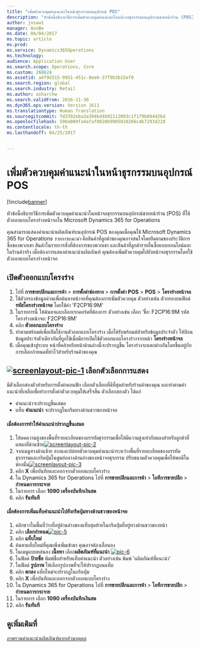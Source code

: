 ```yaml
---
title: "เพิ่มตัวควบคุมคำแนะนำในหน้าธุรกรรมบนอุปกรณ์ POS"
description: "หัวข้อนี้อธิบายวิธีการเพิ่มตัวควบคุมคำแนะนำในหน้าจอธุรกรรมบนอุปกรณ์ขายหน้าร้าน (POS) ที่ใช้ตัวออกแบบโครงร่างหน้าจอใน Microsoft Dynamics 365 for Operations"
author: josaw1
manager: AnnBe
ms.date: 04/04/2017
ms.topic: article
ms.prod: 
ms.service: Dynamics365Operations
ms.technology: 
audience: Application User
ms.search.scope: Operations, Core
ms.custom: 260624
ms.assetid: a4f9d315-9951-451c-8ee6-37f9b3b15ef0
ms.search.region: global
ms.search.industry: Retail
ms.author: asharchw
ms.search.validFrom: 2016-11-30
ms.dyn365.ops.version: Version 1611
ms.translationtype: Human Translation
ms.sourcegitcommit: fd3392eba3a394bd4b92112093c1f1f9b894426d
ms.openlocfilehash: 590a009fa4afaf8020b9905020266c4b7293d228
ms.contentlocale: th-th
ms.lasthandoff: 04/25/2017


---
```


# <a name="add-a-recommendations-control-to-the-transaction-page-on-a-pos-device"></a>เพิ่มตัวควบคุมคำแนะนำในหน้าธุรกรรมบนอุปกรณ์ POS

[!include[banner](includes/banner.md)]


หัวข้อนี้อธิบายวิธีการเพิ่มตัวควบคุมคำแนะนำในหน้าจอธุรกรรมบนอุปกรณ์ขายหน้าร้าน (POS) ที่ใช้ตัวออกแบบโครงร่างหน้าจอใน Microsoft Dynamics 365 for Operations

คุณสามารถแสดงคำแนะนำผลิตภัณฑ์บนอุปกรณ์ POS ของคุณเมื่อคุณใช้ Microsoft Dynamics 365 for Operations *รายการแนะนำ* คือสินค้าที่ลูกค้าของคุณอาจสนใจโดยยึดตามของประวัติการซื้อของพวกเขา สินค้าในรายการสิ่งที่ต้องการของพวกเขา และสินค้าที่ลูกค้ารายอื่นซื้อแบบออนไลน์และในร้านค้าจริง เมื่อต้องการแสดงคำแนะนำผลิตภัณฑ์ คุณต้องเพิ่มตัวควบคุมไปยังหน้าจอธุรกรรมโดยใช้ตัวออกแบบโครงร่างหน้าจอ

## <a name="open-layout-designer"></a>เปิดตัวออกแบบโครงร่าง
1.  ไปที่ **การขายปลีกและการค้า** &gt; **การตั้งค่าช่องทาง** &gt; **การตั้งค่า POS** &gt; **POS** &gt; **โครงร่างหน้าจอ**
2.  ใช้ตัวกรองข้อมูลด่วนเพื่อค้นหาหน้าจอที่คุณต้องการเพิ่มตัวควบคุม ตัวอย่างเช่น ตัวกรองบนฟิลด์ **รหัสโครงร่างหน้าจอ** โดยใช้ค่า 'F2CP16:9M'
3.  ในรายการนี้ ให้ค้นหาและเลือกเรกคอร์ดที่ต้องการ ตัวอย่างเช่น เลือก ‘ชื่อ: F2CP16:9M รหัสโครงร่างหน้าจอ: F2CP16:9M’
4.  คลิก **ตัวออกแบบโครงร่าง**
5.  ทำตามพร้อมต์เพื่อเปิดใช้งานตัวออกแบบโครงร่าง เมื่อได้รับพร้อมต์สำหรับข้อมูลประจำตัว ให้ป้อนข้อมูลประจำตัวเดียวกันที่ถูกใช้เมื่อมีการเปิดใช้ตัวออกแบบโครงร่างจากหน้า **โครงร่างหน้าจอ**
6.  เมื่อคุณเข้าสู่ระบบ หน้าที่คล้ายกับหน้าด้านล่างนี้จะปรากฏขึ้น โครงร่างจะแตกต่างกันโดยขึ้นอยู่กับการเลือกกำหนดที่ทำไว้สำหรับร้านค้าของคุณ

[![screenlayout-pic-1](./media/screenlayout-pic-1.png)](./media/screenlayout-pic-1.png) เลือกตัวเลือกการแสดง
-----------------------

มีตัวเลือกสองตัวสำหรับการตั้งค่าคอนฟิก เลือกตัวเลือกที่ดีที่สุดสำหรับร้านค้าของคุณ และทำตามคำแนะนำที่เหลือเพื่อทำการตั้งค่าตัวควบคุมให้เสร็จสิ้น ตัวเลือกสองตัว ได้แก่
-   คำแนะนำจะปรากฏขึ้นเสมอ
-   แท็บ **คำแนะนำ** จะปรากฏในกริดทางด้านขวาของหน้าจอ

#### <a name="to-make-recommendations-always-visible"></a>เมื่อต้องการทำให้คำแนะนำปรากฏขึ้นเสมอ

1.  ให้ลดความสูงของพื้นที่รายละเอียดของบรรทัดธุรกรรมเพื่อให้มีความสูงเท่ากับแผงสำหรับลูกค้าที่แสดงที่ด้านซ้าย[](./media/pic-2.png)[![screenlayout-pic-2](./media/screenlayout-pic-2.png)](./media/screenlayout-pic-2.png)
2.  จากเมนูทางด้านซ้าย ลากและปล่อยตัวควบคุมคำแนะนำระหว่างพื้นที่รายละเอียดของบรรทัดธุรกรรมและกริดปุ่มในศูนย์กลางด้านล่างของหน้าจอธุรกรรม ปรับขนาดตัวควบคุมเพื่อให้พอดีในช่องนั้น[](./media/pic-3.png)[![screenlayout-pic-3](./media/screenlayout-pic-3.png)](./media/screenlayout-pic-3.png)
3.  คลิก **X** เพื่อบันทึกและออกจากตัวออกแบบโครงร่าง
4.  ใน Dynamics 365 for Operations ไปที่ **การขายปลีกและการค้า** &gt; **ไอทีการขายปลีก** &gt; **กำหนดการกระจาย**
5.  ในรายการ เลือก **1090 เครื่องบันทึกเงินสด**
6.  คลิก **รันทันที**

#### <a name="to-add-a-recommendations-tab-to-the-button-grid-on-the-right-side-of-the-screen"></a>เมื่อต้องการเพิ่มแท็บคำแนะนำไปยังกริดปุ่มทางด้านขวาของหน้าจอ

1.  คลิกขวาในพื้นที่ว่างที่อยู่ด้านล่างของแท็บสุดท้ายในกริดปุ่มที่อยู่ทางด้านขวาของหน้า
2.  คลิก **เลือกกำหนด**[![pic-5](./media/pic-5.png)](./media/pic-5.png)
3.  คลิก **แท็บใหม่**
4.  ค้นหาแท็บใหม่ที่คุณเพิ่งเพิ่มเข้ามา คุณอาจต้องเลื่อนลง
5.  ในเมนูแบบหล่นลง **เนื้อหา** เลือก**ผลิตภัณฑ์ที่แนะนำ** [![pic-6](./media/pic-6.png)](./media/pic-6.png)
6.  ในฟิลด์ **ป้ายชื่อ** พิมพ์ชื่อสำหรับแท็บคำแนะนำ ตัวอย่างเช่น พิมพ์ 'ผลิตภัณฑ์ที่แนะนำ'
7.  ในฟิลด์ **รูปภาพ** ให้เลือกรูปภาพที่จะให้ปรากฏบนแท็บ
8.  คลิก **ตกลง** แท็บใหม่จะปรากฏในกริดปุ่ม
9.  คลิก **X** เพื่อบันทึกและออกจากตัวออกแบบโครงร่าง
10. ใน Dynamics 365 for Operations ไปที่ **การขายปลีกและการค้า** &gt; **ไอทีการขายปลีก** &gt; **กำหนดการกระจาย**
11. ในรายการ เลือก **1090 เครื่องบันทึกเงินสด**
12. คลิก **รันทันที**


<a name="see-also"></a>ดูเพิ่มเติมที่
--------

[ภาพรวมคำแนะนำผลิตภัณฑ์แบบส่วนบุคคล](personalized-product-recommendations.md)




